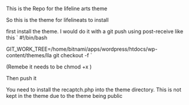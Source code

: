 This is the Repo for the lifeline arts theme


So this is the theme for lifelineats to install

first install the theme. 
I would do it with a git push
using post-receive like this 
`
#!/bin/bash

GIT_WORK_TREE=/home/bitnami/apps/wordpress/htdocs/wp-content/themes/lla git checkout -f
`

(Remebe it needs to be chmod +x )

Then push it 

You need to install the recaptch.php into the theme directory. This is not kept in the theme due to the theme being public
